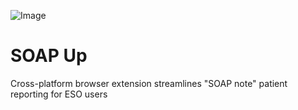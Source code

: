 ![Image](icons/soap_up_icon_128.png "icon")

SOAP Up
=======

Cross-platform browser extension streamlines "SOAP note" patient reporting for ESO users
